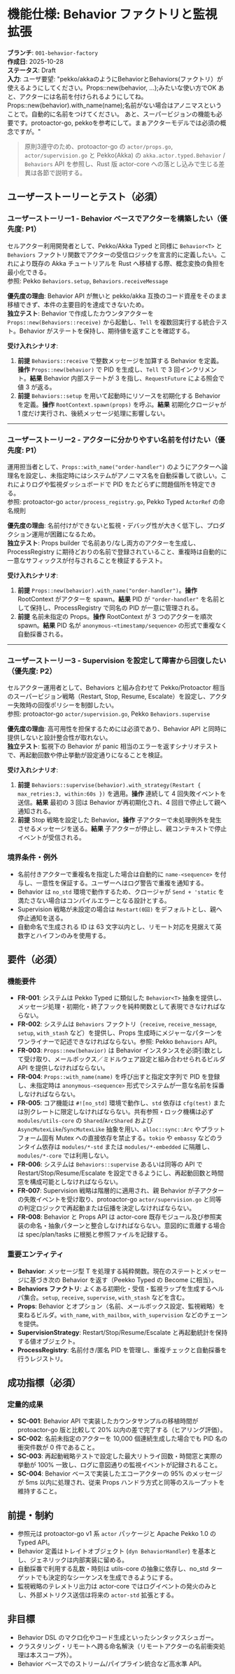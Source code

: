 # 機能仕様: Behavior ファクトリと監視拡張

**ブランチ**: `001-behavior-factory`  
**作成日**: 2025-10-28  
**ステータス**: Draft  
**入力**: ユーザ要望: "pekko/akkaのようにBehaviorとBehaviors(ファクトリ）が使えるようにしてください。Props::new(behavior, ...);みたいな使い方でOK あと、アクターには名前を付けられるようにしてね。Props::new(behavior).with_name(name);名前がない場合はアノニマスということで。自動的に名前をつけてください。 あと、スーパービジョンの機能も必要です。protoactor-go, pekkoを参考にして。まぁアクターモデルでは必須の概念ですが。"

> 原則3遵守のため、protoactor-go の `actor/props.go`, `actor/supervision.go` と Pekko(Akka) の `akka.actor.typed.Behavior` / `Behaviors` API を参照し、Rust 版 actor-core への落とし込みで生じる差異は各節で説明する。

## ユーザーストーリーとテスト（必須）

### ユーザーストーリー1 - Behavior ベースでアクターを構築したい（優先度: P1）

セルアクター利用開発者として、Pekko/Akka Typed と同様に `Behavior<T>` と `Behaviors` ファクトリ関数でアクターの受信ロジックを宣言的に定義したい。これにより既存の Akka チュートリアルを Rust へ移植する際、概念変換の負担を最小化できる。  
参照: Pekko `Behaviors.setup`, `Behaviors.receiveMessage`

**優先度の理由**: Behavior API が無いと pekko/akka 互換のコード資産をそのまま移植できず、本件の主要目的を達成できないため。  
**独立テスト**: Behavior で作成したカウンタアクターを `Props::new(Behaviors::receive)` から起動し、`Tell` を複数回実行する統合テスト。Behavior がステートを保持し、期待値を返すことを確認する。  

**受け入れシナリオ**:

1. **前提** `Behaviors::receive` で整数メッセージを加算する Behavior を定義。**操作** `Props::new(behavior)` で PID を生成し、`Tell` で 3 回インクリメント。**結果** Behavior 内部ステートが 3 を指し、`RequestFuture` による照会で値 3 が返る。  
2. **前提** `Behaviors::setup` を用いて起動時にリソースを初期化する Behavior を定義。**操作** `RootContext.spawn(props)` を呼ぶ。**結果** 初期化クロージャが 1 度だけ実行され、後続メッセージ処理に影響しない。  

---

### ユーザーストーリー2 - アクターに分かりやすい名前を付けたい（優先度: P1）

運用担当者として、`Props::with_name("order-handler")` のようにアクターへ論理名を設定し、未指定時にはシステムがアノニマス名を自動採番して欲しい。これによりログや監視ダッシュボードで PID をたどらずに問題個所を特定できる。  
参照: protoactor-go `actor/process_registry.go`, Pekko Typed `ActorRef` の命名規則

**優先度の理由**: 名前付けができないと監視・デバッグ性が大きく低下し、プロダクション運用が困難になるため。  
**独立テスト**: Props builder で名前あり/なし両方のアクターを生成し、ProcessRegistry に期待どおりの名前で登録されていること、重複時は自動的に一意なサフィックスが付与されることを検証するテスト。  

**受け入れシナリオ**:

1. **前提** `Props::new(behavior).with_name("order-handler")`。**操作** RootContext がアクターを spawn。**結果** PID が `"order-handler"` を名前として保持し、ProcessRegistry で同名の PID が一意に管理される。  
2. **前提** 名前未指定の Props。**操作** RootContext が 3 つのアクターを順次 spawn。**結果** PID 名が `anonymous-<timestamp/sequence>` の形式で重複なく自動採番される。  

---

### ユーザーストーリー3 - Supervision を設定して障害から回復したい（優先度: P2）

セルアクター運用者として、Behaviors と組み合わせて Pekko/Protoactor 相当のスーパービジョン戦略（Restart, Stop, Resume, Escalate）を設定し、アクター失敗時の回復ポリシーを制御したい。  
参照: protoactor-go `actor/supervision.go`, Pekko `Behaviors.supervise`

**優先度の理由**: 高可用性を担保するためには必須であり、Behavior API と同時に提供しないと設計整合性が取れない。  
**独立テスト**: 監視下の Behavior が panic 相当のエラーを返すシナリオテストで、再起動回数や停止挙動が設定通りになることを検証。  

**受け入れシナリオ**:

1. **前提** `Behaviors::supervise(behavior).with_strategy(Restart { max_retries:3, within:60s })` を適用。**操作** 連続して 4 回失敗イベントを送信。**結果** 最初の 3 回は Behavior が再初期化され、4 回目で停止して親へ通知される。  
2. **前提** Stop 戦略を設定した Behavior。**操作** 子アクターで未処理例外を発生させるメッセージを送る。**結果** 子アクターが停止し、親コンテキストで停止イベントが受信される。  

### 境界条件・例外

- 名前付きアクターで重複名を指定した場合は自動的に `name-<sequence>` を付与し、一意性を保証する。ユーザーへはログ警告で重複を通知する。  
- Behavior は `no_std` 環境で動作するため、クロージャが `Send + 'static` を満たさない場合はコンパイルエラーとなる設計とする。  
- Supervision 戦略が未設定の場合は `Restart(0回)` をデフォルトとし、親へ停止通知を送る。  
- 自動命名で生成される ID は 63 文字以内とし、リモート対応を見据えて英数字とハイフンのみを使用する。  

## 要件（必須）

### 機能要件

- **FR-001**: システムは Pekko Typed に類似した `Behavior<T>` 抽象を提供し、メッセージ処理・初期化・終了フックを純粋関数として表現できなければならない。  
- **FR-002**: システムは `Behaviors` ファクトリ（`receive`, `receive_message`, `setup`, `with_stash` など）を提供し、Props 生成時にメジャーなパターンをワンライナーで記述できなければならない。参照: Pekko `Behaviors` API。  
- **FR-003**: `Props::new(behavior)` は Behavior インスタンスを必須引数として受け取り、メールボックス／ミドルウェア設定と組み合わせられるビルダ API を提供しなければならない。  
- **FR-004**: `Props::with_name(name)` を呼び出すと指定文字列で PID を登録し、未指定時は `anonymous-<sequence>` 形式でシステムが一意な名前を採番しなければならない。  
- **FR-005**: コア機能は `#![no_std]` 環境で動作し、`std` 依存は `cfg(test)` または別クレートに限定しなければならない。共有参照・ロック機構は必ず `modules/utils-core` の `Shared`/`ArcShared` および `AsyncMutexLike`/`SyncMutexLike` 抽象を用い、`alloc::sync::Arc` やプラットフォーム固有 Mutex への直接依存を禁止する。`tokio` や `embassy` などのランタイム依存は `modules/*-std` または `modules/*-embedded` に隔離し、`modules/*-core` では利用しない。  
- **FR-006**: システムは `Behaviors::supervise` あるいは同等の API で Restart/Stop/Resume/Escalate を設定できるようにし、再起動回数と時間窓を構成可能としなければならない。  
- **FR-007**: Supervision 戦略は階層的に適用され、親 Behavior が子アクターの失敗イベントを受け取り、protoactor-go `actor/supervision.go` と同等の判定ロジックで再起動または伝播を決定しなければならない。  
- **FR-008**: Behavior と Props API は actor-core 既存モジュール及び参照実装の命名・抽象パターンと整合しなければならない。意図的に乖離する場合は spec/plan/tasks に根拠と参照ファイルを記録する。  

### 重要エンティティ

- **Behavior<T>**: メッセージ型 T を処理する純粋関数。現在のステートとメッセージに基づき次の Behavior を返す（Peekko Typed の Become に相当）。  
- **Behaviors ファクトリ**: よくある初期化・受信・監視ラップを生成するヘルパ集合。`setup`, `receive`, `supervise`, `with_stash` などを含む。  
- **Props**: Behavior とオプション（名前、メールボックス設定、監視戦略）を束ねるビルダ。`with_name`, `with_mailbox`, `with_supervision` などのチェーンを提供。  
- **SupervisionStrategy**: Restart/Stop/Resume/Escalate と再起動統計を保持する値オブジェクト。  
- **ProcessRegistry**: 名前付き/匿名 PID を管理し、重複チェックと自動採番を行うレジストリ。  

## 成功指標（必須）

### 定量的成果

- **SC-001**: Behavior API で実装したカウンタサンプルの移植時間が protoactor-go 版と比較して 20% 以内の差で完了する（ヒアリング評価）。  
- **SC-002**: 名前未指定のアクターを 10,000 個連続生成した場合でも PID 名の衝突件数が 0 件であること。  
- **SC-003**: 再起動戦略テストで設定した最大リトライ回数・時間窓と実際の挙動が 100% 一致し、ログに意図通りの監視イベントが記録されること。  
- **SC-004**: Behavior ベースで実装したエコーアクターの 95% のメッセージが 5ms 以内に処理され、従来 Props ハンドラ方式と同等のスループットを維持すること。  

## 前提・制約

- 参照元は protoactor-go v1 系 `actor` パッケージと Apache Pekko 1.0 の Typed API。  
- Behavior 定義はトレイトオブジェクト (`dyn BehaviorHandler`) を基本とし、ジェネリックは内部実装に留める。  
- 自動採番で利用する乱数・時刻は utils-core の抽象に依存し、no_std ターゲットでも決定的なシーケンスを生成できるようにする。  
- 監視戦略のテレメトリ出力は actor-core ではログイベントの発火のみとし、外部メトリクス送信は将来の `actor-std` 拡張とする。  

## 非目標

- Behavior DSL のマクロ化やコード生成といったシンタックスシュガー。  
- クラスタリング・リモートへ跨る命名解決（リモートアクターの名前衝突処理は本スコープ外）。  
- Behavior ベースでのストリーム/パイプライン統合など高水準 API。  
